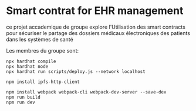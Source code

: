 # Smart contrat for EHR management

ce projet accademique de groupe explore l'Utilisation des smart contracts pour sécuriser le partage des dossiers médicaux électroniques des patients dans les systèmes de santé

Les membres du groupe sont:

```shell
npx hardhat compile
npx hardhat node
npx hardhat run scripts/deploy.js --network localhost

npm install ipfs-http-client

npm install webpack webpack-cli webpack-dev-server --save-dev
npm run build
npm run dev

```
